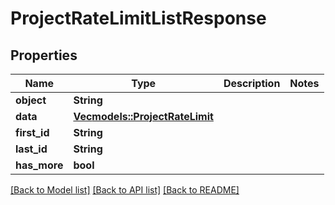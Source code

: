 # ProjectRateLimitListResponse

## Properties

Name | Type | Description | Notes
------------ | ------------- | ------------- | -------------
**object** | **String** |  | 
**data** | [**Vec<models::ProjectRateLimit>**](ProjectRateLimit.md) |  | 
**first_id** | **String** |  | 
**last_id** | **String** |  | 
**has_more** | **bool** |  | 

[[Back to Model list]](../README.md#documentation-for-models) [[Back to API list]](../README.md#documentation-for-api-endpoints) [[Back to README]](../README.md)


